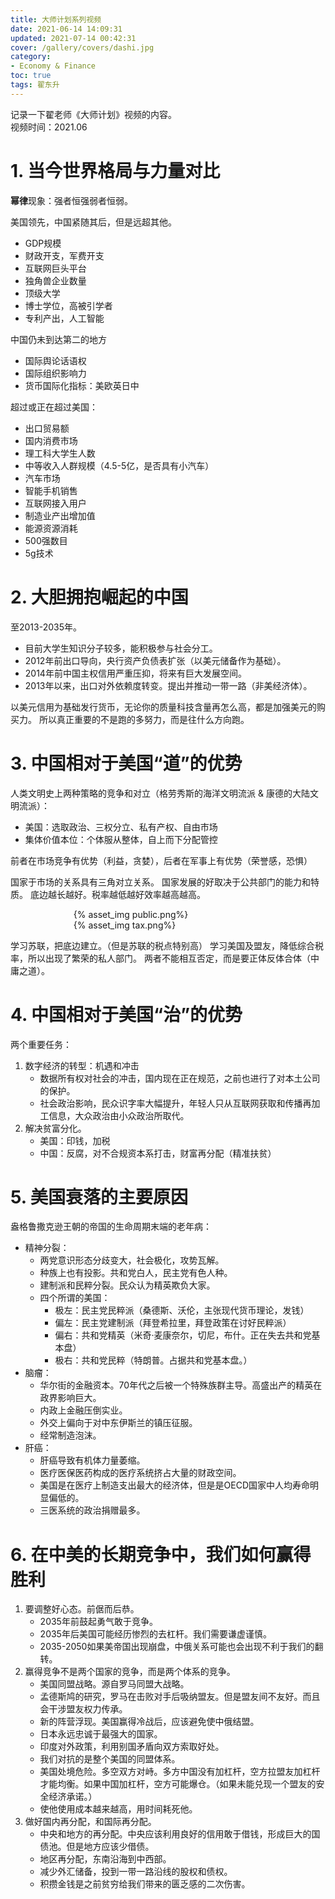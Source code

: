 ```yaml
---
title: 大师计划系列视频
date: 2021-06-14 14:09:31
updated: 2021-07-14 00:42:31
cover: /gallery/covers/dashi.jpg
category: 
- Economy & Finance
toc: true
tags: 翟东升
---
```

<!-- omit in toc -->

记录一下翟老师《大师计划》视频的内容。  
视频时间：2021.06

<!-- more -->

# **1. 当今世界格局与力量对比**

**幂律**现象：强者恒强弱者恒弱。

美国领先，中国紧随其后，但是远超其他。
- GDP规模
- 财政开支，军费开支
- 互联网巨头平台
- 独角兽企业数量
- 顶级大学
- 博士学位，高被引学者
- 专利产出，人工智能

中国仍未到达第二的地方
- 国际舆论话语权
- 国际组织影响力
- 货币国际化指标：美欧英日中

超过或正在超过美国：
- 出口贸易额
- 国内消费市场
- 理工科大学生人数
- 中等收入人群规模（4.5-5亿，是否具有小汽车）
- 汽车市场
- 智能手机销售
- 互联网接入用户
- 制造业产出增加值
- 能源资源消耗
- 500强数目
- 5g技术

# **2. 大胆拥抱崛起的中国**

至2013-2035年。
- 目前大学生知识分子较多，能积极参与社会分工。
- 2012年前出口导向，央行资产负债表扩张（以美元储备作为基础）。
- 2014年前中国主权信用严重压抑，将来有巨大发展空间。
- 2013年以来，出口对外依赖度转变。提出并推动一带一路（非美经济体）。

以美元信用为基础发行货币，无论你的质量科技含量再怎么高，都是加强美元的购买力。
所以真正重要的不是跑的多努力，而是往什么方向跑。

# **3. 中国相对于美国“道”的优势**

人类文明史上两种策略的竞争和对立（格劳秀斯的海洋文明流派 & 康德的大陆文明流派）：
- 美国：选取政治、三权分立、私有产权、自由市场
- 集体价值本位：个体服从整体，自上而下分配管控

前者在市场竞争有优势（利益，贪婪），后者在军事上有优势（荣誉感，恐惧）

国家于市场的关系具有三角对立关系。
国家发展的好取决于公共部门的能力和特质。
底边越长越好。税率越低越好效率越高越高。

<div style="width:60%; margin:auto">{% asset_img public.png%}</div>
<div style="width:60%; margin:auto">{% asset_img tax.png%}</div>


学习苏联，把底边建立。（但是苏联的税点特别高）
学习美国及盟友，降低综合税率，所以出现了繁荣的私人部门。
两者不能相互否定，而是要正体反体合体（中庸之道）。

# **4. 中国相对于美国“治”的优势**

两个重要任务：
1. 数字经济的转型：机遇和冲击
   - 数据所有权对社会的冲击，国内现在正在规范，之前也进行了对本土公司的保护。
   - 社会政治影响，民众识字率大幅提升，年轻人只从互联网获取和传播再加工信息，大众政治由小众政治所取代。
2. 解决贫富分化。
   - 美国：印钱，加税
   - 中国：反腐，对不合规资本系打击，财富再分配（精准扶贫）


# **5. 美国衰落的主要原因**

盎格鲁撒克逊王朝的帝国的生命周期末端的老年病：
- 精神分裂：
  - 两党意识形态分歧变大，社会极化，攻势瓦解。
  - 种族上也有投影。共和党白人，民主党有色人种。
  - 建制派和民粹分裂。民众认为精英欺负大家。
  - 四个所谓的美国：
    - 极左：民主党民粹派（桑德斯、沃伦，主张现代货币理论，发钱）
    - 偏左：民主党建制派（拜登希拉里，拜登政策在讨好民粹派）
    - 偏右：共和党精英（米奇·麦康奈尔，切尼，布什。正在失去共和党基本盘）
    - 极右：共和党民粹（特朗普。占据共和党基本盘。）
- 脑瘤：
  - 华尔街的金融资本。70年代之后被一个特殊族群主导。高盛出产的精英在政界影响巨大。
  - 内政上金融压倒实业。
  - 外交上偏向于对中东伊斯兰的镇压征服。
  - 经常制造泡沫。
- 肝癌：
  - 肝癌导致有机体力量萎缩。
  - 医疗医保医药构成的医疗系统挤占大量的财政空间。
  - 美国是在医疗上制造支出最大的经济体，但是是OECD国家中人均寿命明显偏低的。
  - 三医系统的政治捐赠最多。

# **6. 在中美的长期竞争中，我们如何赢得胜利**

1. 要调整好心态。前倨而后恭。
   - 2035年前鼓起勇气敢于竞争。
   - 2035年后美国可能经历惨烈的去杠杆。我们需要谦虚谨慎。
   - 2035-2050如果美帝国出现崩盘，中俄关系可能也会出现不利于我们的翻转。
2. 赢得竞争不是两个国家的竞争，而是两个体系的竞争。
   - 美国同盟战略。源自罗马同盟大战略。
   - 孟德斯鸠的研究，罗马在击败对手后吸纳盟友。但是盟友间不友好。而且会干涉盟友权力传承。
   - 新的阵营浮现。美国赢得冷战后，应该避免使中俄结盟。
   - 日本永远忠诚于最强大的国家。
   - 印度对外政策，利用别国矛盾向双方索取好处。
   - 我们对抗的是整个美国的同盟体系。
   - 美国处境危险。多空双方对峙。多方中国没有加杠杆，空方拉盟友加杠杆才能均衡。如果中国加杠杆，空方可能爆仓。（如果未能兑现一个盟友的安全经济承诺。）
   - 使他使用成本越来越高，用时间耗死他。
3. 做好国内再分配，和国际再分配。
   - 中央和地方的再分配。中央应该利用良好的信用敢于借钱，形成巨大的国债池。但是地方应该少借债。
   - 地区再分配，东南沿海到中西部。
   - 减少外汇储备，投到一带一路沿线的股权和债权。
   - 积攒金钱是之前贫穷给我们带来的匮乏感的二次伤害。